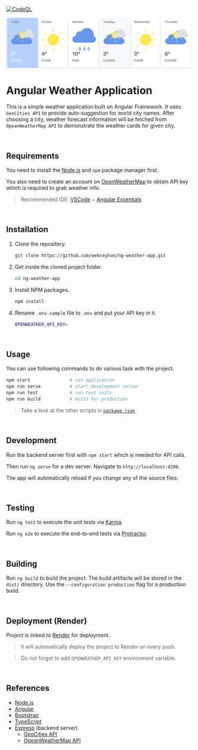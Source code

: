 <!-- AUTOMATION BADGES -->

[![CodeQL](https://github.com/webceyhan/ng-weather-app/actions/workflows/github-code-scanning/codeql/badge.svg)](https://github.com/webceyhan/ng-weather-app/actions/workflows/github-code-scanning/codeql)

<!-- LOGO (OPTIONAL) -->
<img src="./src/assets/screenshot.png">

<!-- HEADER ///////////////////////////////////////////////////////////// -->

# Angular Weather Application

This is a simple weather application built on Angular Framework.
It uses `GeoCities API` to provide auto-suggestion for world city names.
After choosing a city, weather forecast information will be fetched from `OpeanWeatherMap API` to demonstrate the weather cards for given city.

<br>
<!-- REQUIREMENTS /////////////////////////////////////////////////////// -->

## Requirements

You need to install the [Node.js](https://nodejs.dev/)
and `npm` package manager first.

You also need to create an account on [OpenWeatherMap](https://openweathermap.org/) to obtain API key which is required to grab weather info.

> Recommended IDE:
> [VSCode](https://code.visualstudio.com/) + [Angular Essentials](https://marketplace.visualstudio.com/items?itemName=johnpapa.angular-essentials)

<br>
<!-- INSTALLATION //////////////////////////////////////////////////////// -->

## Installation

1. Clone the repository.
   ```sh
   git clone https://github.com/webceyhan/ng-weather-app.git
   ```
2. Get inside the cloned project folder.
   ```sh
   cd ng-weather-app
   ```
3. Install NPM packages.
   ```sh
   npm install
   ```
4. Rename `.env.sample` file to `.env` and put your API key in it.
   ```sh
   OPENWEATHER_API_KEY=
   ```

<br>
<!-- USAGE /////////////////////////////////////////////////////////////// -->

## Usage

You can use following commands to do various task with the project.

```sh
npm start               # run application
npm run serve           # start development server
npm run test            # run test suits
npm run build           # build for production
```

> Take a look at the other scripts in [`package.json`](./package.json)

<br>
<!-- DEVELOPMENT ///////////////////////////////////////////////////////// -->

## Development

Run the backend server first with `npm start` which is needed for API calls.

Then run `ng serve` for a dev server. Navigate to `http://localhost:4200`.

The app will automatically reload if you change any of the source files.

<br>
<!-- TESTING ///////////////////////////////////////////////////////////// -->

## Testing

Run `ng test` to execute the unit tests via [Karma](https://karma-runner.github.io).

Run `ng e2e` to execute the end-to-end tests via [Protractor](http://www.protractortest.org/).

<br>
<!-- BUILDING //////////////////////////////////////////////////////////// -->

## Building

Run `ng build` to build the project.
The build artifacts will be stored in the `dist/` directory.
Use the `--configuration production` flag for a production build.

<br>
<!-- DEPLOYMENT ////////////////////////////////////////////////////////// -->

## Deployment (Render)

Project is linked to [Render](https://render.com/) for deployment.

> It will automatically deploy the project to Render on every push.

> Do not forget to add `OPENWEATHER_API_KEY` environment variable.

<br>
<!-- REFERENCES ////////////////////////////////////////////////////////// -->

## References

- [Node.js](https://nodejs.dev/)
- [Angular](https://angular.io/)
- [Bootstrap](https://getbootstrap.com)
- [TypeScript](https://www.typescriptlang.org)
- [Express](https://expressjs.com/) (backend server)
  - [GeoCities API](http://geodb-free-service.wirefreethought.com/v1/geo/cities)
  - [OpeanWeatherMap API](https://api.openweathermap.org/data/2.5)
